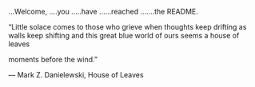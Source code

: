...Welcome,
....you
.....have
......reached
.......the README.

“Little solace comes
to those who grieve
when thoughts keep drifting
as walls keep shifting
and this great blue world of ours
seems a house of leaves

moments before the wind.”


― Mark Z. Danielewski, House of Leaves
